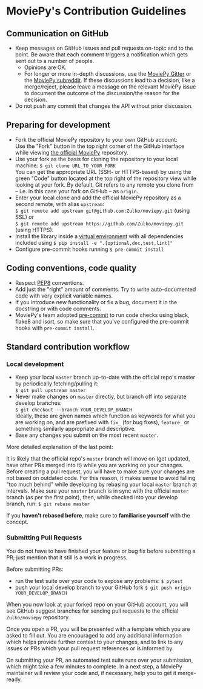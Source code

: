 # MoviePy's Contribution Guidelines

## Communication on GitHub

- Keep messages on GitHub issues and pull requests on-topic and to the point. Be aware that each comment triggers a notification which gets sent out to a number of people.
  - Opinions are OK.
  - For longer or more in-depth discussions, use the [MoviePy Gitter](https://gitter.im/movie-py/Lobby) or the [MoviePy subreddit](https://www.reddit.com/r/moviepy/). If these discussions lead to a decision, like a merge/reject, please leave a message on the relevant MoviePy issue to document the outcome of the discussion/the reason for the decision.
- Do not push any commit that changes the API without prior discussion.

## Preparing for development

- Fork the official MoviePy repository to your own GitHub account:  
Use the "Fork" button in the top right corner of the GitHub interface while viewing [the official MoviePy](https://github.com/Zulko/moviepy) repository.
- Use your fork as the basis for cloning the repository to your local machine: `$ git clone URL_TO_YOUR_FORK`  
You can get the appropriate URL (SSH- or HTTPS-based) by using the green "Code" button located at the top right of the repository view while looking at your fork. By default, Git refers to any remote you clone from – i.e. in this case your fork on GitHub – as `origin`.
- Enter your local clone and add the official MoviePy repository as a second remote, with alias `upstream`:  
`$ git remote add upstream git@github.com:Zulko/moviepy.git` (using SSL) _or_   
`$ git remote add upstream https://github.com/Zulko/moviepy.git` (using HTTPS).
- Install the library inside a [virtual environment](https://docs.python.org/3/tutorial/venv.html) with all dependencies included using `$ pip install -e ".[optional,doc,test,lint]"`
- Configure pre-commit hooks running `$ pre-commit install`

## Coding conventions, code quality
 
- Respect [PEP8](https://www.python.org/dev/peps/pep-0008/) conventions.
- Add just the "right" amount of comments. Try to write auto-documented code with very explicit variable names.
- If you introduce new functionality or fix a bug, document it in the docstring or with code comments.
- MoviePy's team adopted [pre-commit](https://pre-commit.com/) to run code checks using black, flake8 and isort, so make sure that you've configured the pre-commit hooks with `pre-commit install`. 


## Standard contribution workflow

### Local development
- Keep your local `master` branch up-to-date with the official repo's master by periodically fetching/pulling it:  
`$ git pull upstream master`
- Never make changes on `master` directly, but branch off into separate develop branches:  
`$ git checkout --branch YOUR_DEVELOP_BRANCH`  
Ideally, these are given names which function as keywords for what you are working on, and are prefixed with `fix_` (for bug fixes), `feature_` or something similarly appropriate and descriptive.
- Base any changes you submit on the most recent `master`.

More detailed explanation of the last point:

It is likely that the official repo's `master` branch will move on (get updated, have other PRs merged into it) while you are working on your changes. Before creating a pull request, you will have to make sure your changes are not based on outdated code. For this reason, it makes sense to avoid falling "too much behind" while developing by rebasing your local `master` branch at intervals. Make sure your `master` branch is in sync with the official `master` branch (as per the first point), then, while checked into your develop branch, run: `$ git rebase master`

If you **haven't rebased before**, make sure to **familiarise yourself** with the concept.

### Submitting Pull Requests

You do not have to have finished your feature or bug fix before submitting a PR; just mention that it still is a work in progress.

Before submitting PRs:

- run the test suite over your code to expose any problems: `$ pytest`
- push your local develop branch to your GitHub fork `$ git push origin YOUR_DEVELOP_BRANCH`

When you now look at your forked repo on your GitHub account, you will see GitHub suggest branches for sending pull requests to the official `Zulko/moviepy` repository.

Once you open a PR, you will be presented with a template which you are asked to fill out. You are encouraged to add any additional information which helps provide further context to your changes, and to link to any issues or PRs which your pull request references or is informed by.

On submitting your PR, an automated test suite runs over your submission, which might take a few minutes to complete. In a next step, a MoviePy maintainer will review your code and, if necessary, help you to get it merge-ready.
